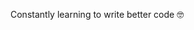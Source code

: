 Constantly learning to write better code 🤓

<!---
agvayaba/agvayaba is a ✨ special ✨ repository because its `README.md` (this file) appears on your GitHub profile.
You can click the Preview link to take a look at your changes.
--->
